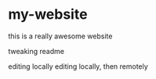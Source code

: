 # my-website

this is a really awesome website

tweaking readme

editing locally
editing locally, then remotely
